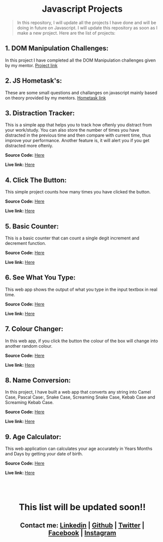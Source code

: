 # <center> **Javascript Projects** </center>

>In this repository, I will update all the projects I have done and will be doing in future on Javascript. I will update this repository as soon as I make a new project. Here are the list of projects: 

## **1. DOM Manipulation Challenges:** 
In this project I have completed all the DOM Manipulation challenges given by my mentor. [Project link](./DOM/solution.md)

## **2. JS Hometask's:**
These are some small questions and challanges on javascript mainly based on theory provided by my mentors. [Hometask link](./JS_Hometask/)

## **3. Distraction Tracker:**
This is a simple app that helps you to track how oftenly you distract from your work/study. You can also store the number of times you have distracted in the previous time and then compare with current time, thus improve your performance. Another feature is, it will alert you if you get distracted more oftenly.

**Source Code:** [Here](./Projects/distraction-tracker/)

**Live link:** [Here](https://disttrack.netlify.app/) 


## **4. Click The Button:**

This simple project counts how many times you have clicked the button.

**Source Code:** [Here](./Projects/1-ClickTheButton/)

**Live link:** [Here](https://click-d-btn.netlify.app/) 

## **5. Basic Counter:** 
This is a basic counter that can count a single degit increment and decrement function.


**Source Code:** [Here](./Projects/2-BasicCounter/)

**Live link:** [Here](https://basicounter.netlify.app/)

## **6. See What You Type:**
This web app shows the output of what you type in the input textbox in real time.

**Source Code:** [Here](./Projects/3-SeeWhatYouType/)

**Live link:** [Here](https://seewhatyoutyped.netlify.app/)

## **7. Colour Changer:** 

In this web app, if you click the button the colour of the box will change into another random colour. 

**Source Code:** [Here](./Projects/4-ColorChanger/)

**Live link:** [Here](https://pick-random-colour.netlify.app/)

## **8. Name Conversion:** 
In this project, I have built a web app that converts any string into Camel Case, Pascal Case:, Snake Case, Screaming Snake Case, Kebab Case and Screaming Kebab Case.

**Source Code:** [Here](./Projects/5-NameConversion/)

**Live link:** [Here](https://name-format-changer.netlify.app/)

## **9. Age Calculator:** 
This web application can calculates your age accurately in Years Months and Days by getting your date of birth.

**Source Code:** [Here](./Projects/6-Age-Calculator/)

**Live link:** [Here](https://find-age.netlify.app/)

<br><br>

# <center>This list will be updated soon!! </center>


## <center>Contact me: [Linkedin](https://www.linkedin.com/in/subham-dutta-8670b8178/) | [Github](https://github.com/Sduttt) | [Twitter](https://twitter.com/Subhamd88404337) | [Facebook](https://www.facebook.com/profile.php?id=100073951804006) | [Instagram](https://www.instagram.com/its_subham_dutta/)</center>